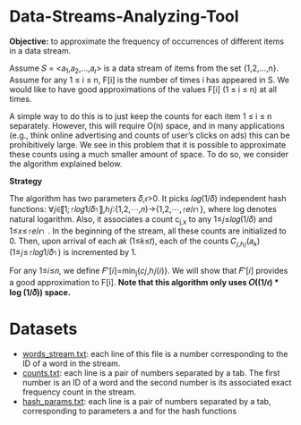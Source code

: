 # Data-Streams-Analyzing-Tool
**Objective:** to approximate the frequency of occurrences of different items in a data stream.

Assume 𝑆 = <𝑎<sub>1</sub>,𝑎<sub>2</sub>,...,𝑎<sub>𝑡</sub>> is a data stream of items from the set {1,2,...,n}. Assume for any 1 ≤ i ≤ n, F[i] is the number of times i has appeared in S. We would like to have good approximations of the values F[i] (1 ≤ i ≤ n) at all times.

A simple way to do this is to just keep the counts for each item 1 ≤ i ≤ n separately. However, this will require O(n) space, and in many applications (e.g., think online advertising and counts of user’s clicks on ads) this can be prohibitively large. We see in this problem that it is possible to approximate these counts using a much smaller amount of space. To do so, we consider the algorithm explained below.

**Strategy**

The algorithm has two parameters 𝛿,𝜖>0. It picks 𝑙𝑜𝑔(1/𝛿) independent hash functions: ∀𝑗∈⟦1;⌈𝑙𝑜𝑔1/𝛿⌉⟧,ℎ𝑗:{1,2,⋯,𝑛}→{1,2,⋯,⌈𝑒/𝜖⌉}, where log denotes natural logarithm. Also, it associates a count c<sub>j,x</sub> to any 1≤𝑗≤𝑙𝑜𝑔(1/𝛿) and 1≤𝑥≤⌈𝑒/𝜖⌉ . In the beginning of the stream, all these counts are initialized to 0. Then, upon arrival of each 𝑎𝑘 (1≤𝑘≤𝑡), each of the counts 𝐶<sub>𝑗,ℎ𝑗</sub>(𝑎<sub>𝑘</sub>) (1≤𝑗≤⌈𝑙𝑜𝑔1/𝛿⌉) is incremented by 1.

For any 1≤𝑖≤𝑛, we define 𝐹̃'[𝑖]=min<sub>j</sub>{𝑐𝑗,ℎ𝑗(𝑖)}. We will show that 𝐹̃'[𝑖] provides a good approximation to F[i]. **Note that this algorithm only uses 𝑂((1/𝜖) * log (1/𝛿)) space.**

# Datasets
* [words_stream.txt](https://drive.google.com/file/d/1TA01NMOXDoqifBK_X7pnLXtEcO4sYGt4/view?usp=sharing): each line of this file is a number corresponding to the ID of a word in the stream.
* [counts.txt](https://drive.google.com/file/d/17XKrO9Lhtsrgn8L8IRzvqmHt8o5WVVf5/view?usp=sharing): each line is a pair of numbers separated by a tab. The first number is an ID of a word and the second number is its associated exact frequency count in the stream.
* [hash_params.txt](https://drive.google.com/file/d/1BDzy9DSFAOu-Pe7P4BqKXLHjx9yozxdt/view?usp=sharing): each line is a pair of numbers separated by a tab, corresponding to parameters a and for the hash functions
